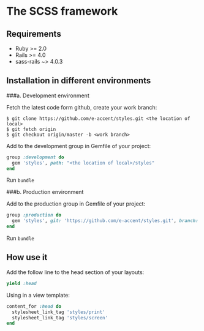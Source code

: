 # The SCSS framework

## Requirements

* Ruby >= 2.0
* Rails >= 4.0
* sass-rails ~> 4.0.3

## Installation in different environments

###a. Development environment

Fetch the latest code form github, create your work branch:
```
$ git clone https://github.com/e-accent/styles.git <the location of local>
$ git fetch origin
$ git checkout origin/master -b <work branch>
```

Add to the development group in Gemfile of your project:
```ruby
group :development do
  gem 'styles', path: "<the location of local>/styles"
end
```

Run `bundle`

###b. Production environment

Add to the production group in Gemfile of your project:
```ruby
group :production do
  gem 'styles', git: 'https://github.com/e-accent/styles.git', branch: 'master'
end
```

Run `bundle`

## How use it

Add the follow line to the head section of your layouts:
```ruby
yield :head
```

Using in a view template:
```ruby
content_for :head do
  stylesheet_link_tag 'styles/print'
  stylesheet_link_tag 'styles/screen'
end
```





